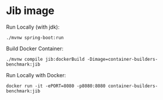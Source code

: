 # Jib image

Run Locally (with jdk):
```
./mvnw spring-boot:run
```

Build Docker Container:
```
./mvnw compile jib:dockerBuild -Dimage=container-builders-benchmark:jib
```

Run Locally with Docker:
```
docker run -it -ePORT=8080 -p8080:8080 container-builders-benchmark:jib
```
